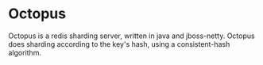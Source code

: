 Octopus
=======

Octopus is a redis sharding server, written in java and jboss-netty.
Octopus does sharding according to the key's hash, using a consistent-hash algorithm.
